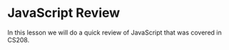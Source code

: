 # JavaScript Review

In this lesson we will do a quick review of JavaScript that was covered in CS208.

<!--@include: ../../parts/web/javascript.md-->
